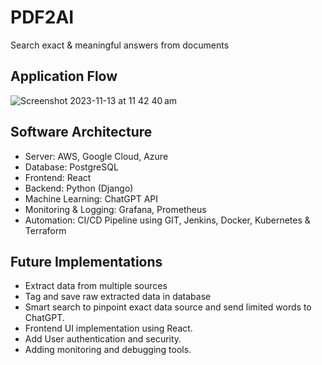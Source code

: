 # PDF2AI

Search exact &amp; meaningful answers from documents

## Application Flow

![Screenshot 2023-11-13 at 11 42 40 am](https://github.com/alpeshkumar9/PDF2AI/assets/8064993/c8024781-1671-4768-927c-d835b9837850)

## Software Architecture

- Server: AWS, Google Cloud, Azure
- Database: PostgreSQL
- Frontend: React
- Backend: Python (Django)
- Machine Learning: ChatGPT API
- Monitoring & Logging: Grafana, Prometheus
- Automation: CI/CD Pipeline using GIT, Jenkins, Docker, Kubernetes & Terraform

## Future Implementations

- Extract data from multiple sources
- Tag and save raw extracted data in database
- Smart search to pinpoint exact data source and send limited words to ChatGPT.
- Frontend UI implementation using React.
- Add User authentication and security.
- Adding monitoring and debugging tools.
